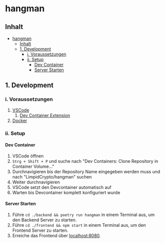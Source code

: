 # hangman

## Inhalt
- [hangman](#hangman)
  - [Inhalt](#inhalt)
  - [1. Development](#1-development)
    - [i. Voraussetzungen](#i-voraussetzungen)
    - [ii. Setup](#ii-setup)
      - [Dev Container](#dev-container)
      - [Server Starten](#server-starten)

## 1. Development

### i. Voraussetzungen

1. [VSCode](https://visualstudio.microsoft.com/de/free-developer-offers/)
    1. [Dev Container Extension](https://marketplace.visualstudio.com/items?itemName=ms-vscode-remote.remote-containers)
2. [Docker](https://www.docker.com/products/docker-desktop/)


### ii. Setup

#### Dev Container

1. VSCode öffnen
2. `Strg + Shift + P` und suche nach "Dev Containers: Clone Repository in Container Volume..."
3. Durchnavigieren bis der Repository Name eingegeben werden muss und nach "LimpidCrypto/hangman" suchen
4. Weiter durchnavigieren
5. VSCode setzt den Devcontainer automatisch auf
6. Warten bis Devcontainer komplett konfiguriert wurde

#### Server Starten

1. Führe `cd ./backend && poetry run hangman` in einem Terminal aus, um den Backend Server zu starten.
2. Führe `cd ./frontend && npm start` in einem Terminal aus, um den Frontend Server zu starten.
3. Erreiche das Frontend über [localhost:8080](http://localhost:4200).